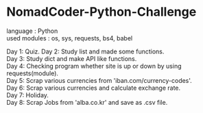 # NomadCoder-Python-Challenge
language : Python  
used modules : os, sys, requests, bs4, babel  

Day 1: Quiz. 
Day 2: Study list and made some functions.  
Day 3: Study dict and make API like functions.  
Day 4: Checking program whether site is up or down by using requests(module).  
Day 5: Scrap various currencies from 'iban.com/currency-codes'.  
Day 6: Scrap various currencies and calculate exchange rate.  
Day 7: Holiday.  
Day 8: Scrap Jobs from 'alba.co.kr' and save as .csv file.  

